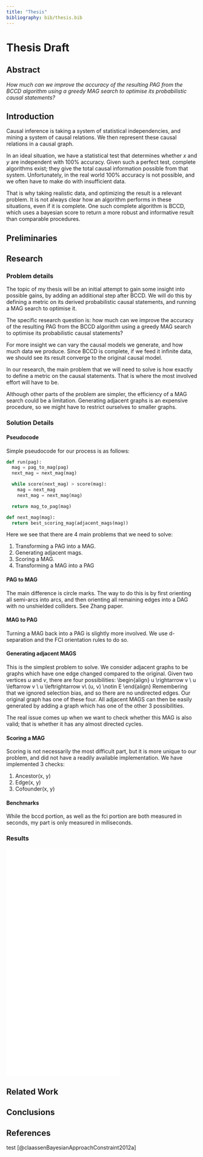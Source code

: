 ```yaml
---
title: "Thesis"
bibliography: bib/thesis.bib
---
```


# Thesis Draft

## Abstract
*How much can we improve the accuracy of the resulting PAG from the BCCD
algorithm using a greedy MAG search to optimise its probabilistic causal
statements?*

## Introduction
Causal inference is taking a system of statistical independencies, and
mining a system of causal relations. We then represent these causal
relations in a causal graph.

In an ideal situation, we have a statistical test that determines
whether $x$ and $y$ are independent with 100\% accuracy. Given such a
perfect test, complete algorithms exist; they give the total causal
information possible from that system. Unfortunately, in the real world
100\% accuracy is not possible, and we often have to make do with
insufficient data.

That is why taking realistic data, and optimizing the result is a relevant
problem. It is not always clear how an algorithm performs in these
situations, even if it is complete. One such complete algorithm is BCCD,
which uses a bayesian score to return a more robust and informative result
than comparable procedures.

## Preliminaries

## Research

### Problem details
The topic of my thesis will be an initial attempt to gain some insight
into possible gains, by adding an additional step after BCCD. We will do
this by defining a metric on its derived probabilistic causal statements,
and running a MAG search to optimise it.

The specific research question is: how much can we improve the accuracy of
the resulting PAG from the BCCD algorithm using a greedy MAG search
to optimise its probabilistic causal statements?

For more insight we can vary the causal models we generate, and how much
data we produce. Since BCCD is complete, if we feed it infinite data, we
should see its result converge to the original causal model.

In our research, the main problem that we will need to solve is how
exactly to define a metric on the causal statements. That is where the most
involved effort will have to be.

Although other parts of the problem are simpler, the efficiency of a MAG
search could be a limitation. Generating adjacent graphs is an
expensive procedure, so we might have to restrict ourselves to smaller
graphs.

### Solution Details

#### Pseudocode
Simple pseudocode for our process is as follows:

~~~ python
def run(pag):
  mag = pag_to_mag(pag)
  next_mag = next_mag(mag)

  while score(next_mag) > score(mag):
    mag = next_mag
    next_mag = next_mag(mag)

  return mag_to_pag(mag)

def next_mag(mag):
  return best_scoring_mag(adjacent_mags(mag))
~~~

Here we see that there are 4 main problems that we need to solve:

  1. Transforming a PAG into a MAG.
  2. Generating adjacent mags.
  3. Scoring a MAG.
  4. Transforming a MAG into a PAG

#### PAG to MAG
The main difference is circle marks. The way to do this is by first
orienting all semi-arcs into arcs, and then orienting all remaining edges
into a DAG with no unshielded colliders. See Zhang paper.

#### MAG to PAG
Turning a MAG back into a PAG is slightly more involved. We use
d-separation and the FCI orientation rules to do so.

#### Generating adjacent MAGS
This is the simplest problem to solve. We consider adjacent graphs to be
graphs which have one edge changed compared to the original. Given two
vertices $u$ and $v$, there are four possibilities:
\begin{align}
  u \rightarrow v \\
  u \leftarrow v \\
  u \leftrightarrow v\\
  (u, v) \notin E
\end{align}
Remembering that we ignored selection bias, and so there are no undirected
edges. Our original graph has one of these four. All adjacent MAGS can
then be easily generated by adding a graph which has one of the other 3
possibilities.

The real issue comes up when we want to check whether this MAG is also
valid; that is whether it has any almost directed cycles.

#### Scoring a MAG
Scoring is not necessarily the most difficult part, but it is more
unique to our problem, and did not have a readily available
implementation. We have implemented 3 checks:

  1. Ancestor(x, y)
  2. Edge(x, y)
  3. Cofounder(x, y)

#### Benchmarks
While the bccd portion, as well as the fci portion are both measured in
seconds, my part is only measured in miliseconds.

### Results

![nodes pag](../data/results/nodes_pag_acc.pdf)
![nodes causal](../data/results/nodes_causal_acc.pdf)
![skel pag](../data/results/skel_pag_acc.pdf)
![skel causal](../data/results/skel_causal_acc.pdf)

## Related Work

## Conclusions

## References
test [@claassenBayesianApproachConstraint2012a]
